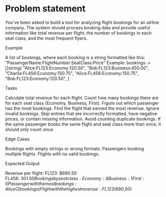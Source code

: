 # Problem statement

You’ve been asked to build a tool for analyzing flight bookings for an airline company. The system should process booking data and provide useful information like total revenue per flight, the number of bookings in each seat class, and the most frequent flyers.

Example

A list of bookings, where each booking is a string formatted like this:
"PassengerName:FlightNumber:SeatClass:Price"
Example: bookings := []string{
"Alice:FL123:Economy:120.50",
"Bob:FL123:Business:450.00",
"Charlie:FL456:Economy:150.75",
"Alice:FL456:Economy:150.75",
"Bob:FL123:Economy:120.50",
}

Tasks

Calculate total revenue for each flight.
Count how many bookings there are for each seat class (Economy, Business, First).
Figure out which passenger has the most bookings.
Find the flight that earned the most revenue.
Ignore invalid bookings.
Skip entries that are incorrectly formatted, have negative prices, or contain missing information.
Avoid counting duplicate bookings.
If the same passenger books the same flight and seat class more than once, it should only count once.

Edge Cases

Bookings with empty strings or wrong formats.
Passengers booking multiple flights.
Flights with no valid bookings.

Expected Output

Revenue per flight: FL123: $690.50  
FL456: $301.50  
Bookings by seat class: Economy: 4  
Business: 1  
First: 0  
Passenger with the most bookings: Alice (2 bookings)  
Flight with the highest revenue: FL123 ($690.50)
